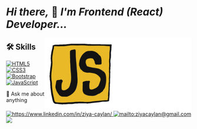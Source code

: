# _Hi there,_ 👋 _I'm Frontend (React) Developer..._

<img src="animation_500_ziyac.gif" alt="react" width=200 height=200 align="right">
<img src="js.gif" alt="javascirpt" width=200 height=200 align="right">

## 🛠 Skills

<p align="left" dir="auto">
<a href="https://developer.mozilla.org/en-US/docs/Glossary/HTML5" rel="nofollow"><img src="https://raw.githubusercontent.com/danielcranney/readme-generator/main/public/icons/skills/html5-colored.svg" width="36" height="36" alt="HTML5" style="max-width: 100%;"></a>
<a href="https://www.w3.org/TR/CSS/#css" rel="nofollow"><img src="https://raw.githubusercontent.com/danielcranney/readme-generator/main/public/icons/skills/css3-colored.svg" width="36" height="36" alt="CSS3" style="max-width: 100%;"></a>
<a href="https://getbootstrap.com/" rel="nofollow"><img src="https://raw.githubusercontent.com/danielcranney/readme-generator/main/public/icons/skills/bootstrap-colored.svg" width="36" height="36" alt="Bootstrap" style="max-width: 100%;"></a>
<a href="https://developer.mozilla.org/en-US/docs/Web/JavaScript" rel="nofollow"><img src="https://raw.githubusercontent.com/danielcranney/readme-generator/main/public/icons/skills/javascript-colored.svg" width="36" height="36" alt="JavaScript" style="max-width: 100%;"></a>
</p>

💬 Ask me about anything

<a href="https://www.linkedin.com/in/ziya-caylan/" target="_blank">
<img src="https://img.shields.io/badge/%20-linkedin-0072b1" alt="https://www.linkedin.com/in/ziya-caylan/">
</a>  
<a href="mailto:ziyacaylan@gmail.com" target="_blank">
<img src="https://img.shields.io/badge/%20-gmail-B23121" alt="mailto:ziyacaylan@gmail.com">
</a>

<img src="https://github-readme-stats.vercel.app/api?username=ziyacaylan&show_icons=true&theme=dark">
